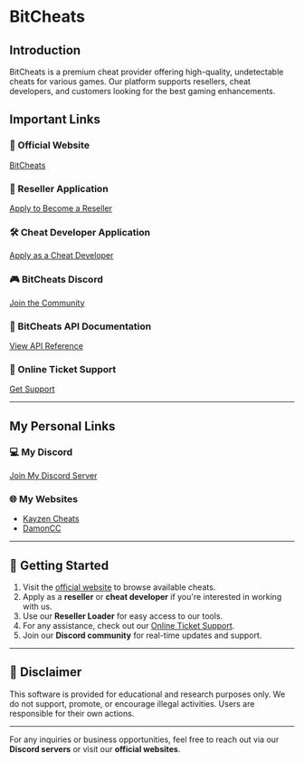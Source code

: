 # BitCheats

## Introduction
BitCheats is a premium cheat provider offering high-quality, undetectable cheats for various games. Our platform supports resellers, cheat developers, and customers looking for the best gaming enhancements.

## Important Links

### 🔗 Official Website
[BitCheats](https://bitcheats.net/)

### 🛒 Reseller Application
[Apply to Become a Reseller](https://bitcheats.net/app/reseller)

### 🛠️ Cheat Developer Application
[Apply as a Cheat Developer](https://bitcheats.net/cheats-developer)

### 🎮 BitCheats Discord
[Join the Community](https://discord.gg/bitchairs)

### 📌 BitCheats API Documentation
[View API Reference](https://bitcheats-api.apidocumentation.com/reference)

### 🎫 Online Ticket Support
[Get Support](https://bitcheats.net/app/support)

---

## My Personal Links

### 💻 My Discord
[Join My Discord Server](https://discord.gg/kayzen)

### 🌐 My Websites
- [Kayzen Cheats](https://kayzen.sellhub.cx/)
- [DamonCC](https://www.damonccs.fyi/)

---

## 🚀 Getting Started

1. Visit the [official website](https://bitcheats.net/) to browse available cheats.
2. Apply as a **reseller** or **cheat developer** if you're interested in working with us.
3. Use our **Reseller Loader** for easy access to our tools.
4. For any assistance, check out our [Online Ticket Support](https://bitcheats.net/app/support).
5. Join our **Discord community** for real-time updates and support.

---

## 📜 Disclaimer
This software is provided for educational and research purposes only. We do not support, promote, or encourage illegal activities. Users are responsible for their own actions.

---

For any inquiries or business opportunities, feel free to reach out via our **Discord servers** or visit our **official websites**.
